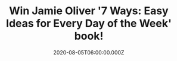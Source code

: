 ---
campaign-uuid: "c-8479de36-0675-4d05-9fe8-d1e3ef65b821"
type: "Competition"
category: "Gifts"
date: "2020-08-05T06:00:00.000Z"
end-date: "2020-10-05T23:59:00.000Z"
disable-form: false
is_promoted: true
has_entry_page: true
title: "Win Jamie Oliver '7 Ways: Easy Ideas for Every Day of the Week' book!"
competition-description: "<p>We have on our hands the essential new cookbook from\
  \ Jamie Oliver for you to learn easy, tasty and exciting new ways to cook the nation's\
  \ favourite ingredients. 7 Ways to reinvent your favourite ingredients with more\
  \ than 120 new, exciting and tasty recipes, including recipes from his brand new\
  \ TV show, Jamie: Keep Cooking Family Favourites.</p>\n<p>Click below and it could\
  \ be yours!</p>\n"
hero-header: "Win Jamie Oliver '7 Ways: Easy Ideas for Every Day of the Week' book!"
terms-confirmation: "N/A"
banner-img: "https://assets.expresslyapp.com/asset-84eff68e-05ff-468c-9c8b-b3e85571da84.jpg"
logo-left-href: "http://club.expressly.io"
logo-left-image: "https://assets.expresslyapp.com/asset-530ff2ef-0825-4c5f-9bd7-4c65daf1df07.jpg"
logo-left-title: "Expressly club"
bg-image-hero: "https://assets.expresslyapp.com/asset-67cf5e44-0e14-4be3-8208-12781cc8d924.jpg"
bg-image-first: "https://assets.expresslyapp.com/asset-0916483e-f600-4b3e-abe6-26ce82d1ba4f.jpg"
section1-content: "<p>7 Ways to reinvent your favourite ingredients with more than\
  \ 120 new, exciting and tasty recipes, including recipes from his brand new TV show,\
  \ Jamie: Keep Cooking Family Favourites.</p>\n<p>Jamie will share 7 achievable,\
  \ exciting and tasty ways to cook 18 of our favourite ingredients, and each recipe\
  \ will include a minimal amount of ingredients. Across the book, at least 70% of\
  \ the recipes will be everyday options from both an ease and nutritional point of\
  \ view, meaning you're covered for every day of the week.</p>\n"
entry-title: "Win Jamie Oliver '7 Ways: Easy Ideas for Every Day of the Week' book!"
entry-content: "<p>Enter the draw to win Jamie Oliver '7 Ways: Easy Ideas for Every\
  \ Day of the Week' book by completing the form below before 23:59 on the 5th of\
  \ October 2020.</p>\n"
has-winner: false
prize-description: "Jamie Oliver '7 Ways: Easy Ideas for Every Day of the Week' book!"
special-conditions: "Multiple entries are allowed up to one every day."
country-restrictions:
- "GB"
---